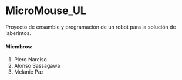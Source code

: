 # MicroMouse_UL
Proyecto de ensamble y programación de un robot para la solución de laberintos.

#### Miembros:
1. Piero Narciso
2. Alonso Sassagawa
3. Melanie Paz
